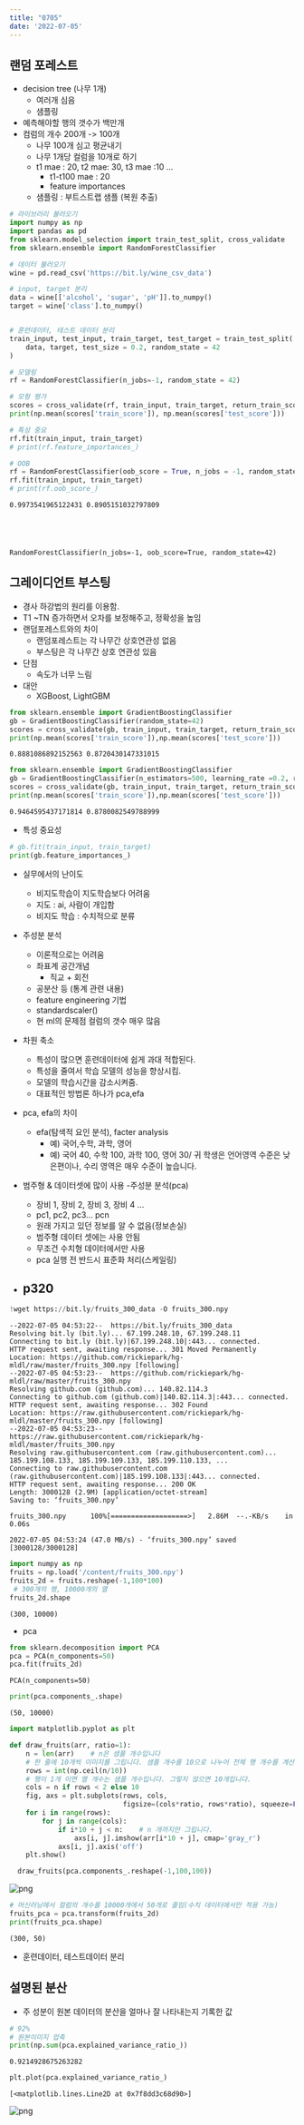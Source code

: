 ```yaml
---
title: "0705"
date: '2022-07-05'
---
```


## 랜덤 포레스트
- decision tree (나무 1개)
  - 여러개 심음
  - 샘플링
- 예측해야할 행의 갯수가 백만개
- 컴럼의 개수 200개 -> 100개
  - 나무 100개 심고 평균내기
  - 나무 1개당 컬럼을 10개로 하기
  - t1 mae : 20, t2 mae: 30, t3 mae :10 ...
    - t1-t100 mae : 20
    - feature importances
  - 샘플링 : 부트스트랩 샘플 (복원 추출)
  


```python
# 라이브러리 불러오기 
import numpy as np 
import pandas as pd 
from sklearn.model_selection import train_test_split, cross_validate
from sklearn.ensemble import RandomForestClassifier

# 데이터 불러오기
wine = pd.read_csv('https://bit.ly/wine_csv_data')

# input, target 분리 
data = wine[['alcohol', 'sugar', 'pH']].to_numpy()
target = wine['class'].to_numpy()


# 훈련데이터, 테스트 데이터 분리
train_input, test_input, train_target, test_target = train_test_split(
    data, target, test_size = 0.2, random_state = 42
)

# 모델링
rf = RandomForestClassifier(n_jobs=-1, random_state = 42)

# 모형 평가
scores = cross_validate(rf, train_input, train_target, return_train_score = True, n_jobs =-1)
print(np.mean(scores['train_score']), np.mean(scores['test_score']))

# 특성 중요
rf.fit(train_input, train_target)
# print(rf.feature_importances_)

# OOB 
rf = RandomForestClassifier(oob_score = True, n_jobs = -1, random_state = 42)
rf.fit(train_input, train_target)
# print(rf.oob_score_)
```

    0.9973541965122431 0.8905151032797809
    




    RandomForestClassifier(n_jobs=-1, oob_score=True, random_state=42)



## 그레이디언트 부스팅
- 경사 하강법의 원리를 이용함.
- T1 ~TN 증가하면서 오차를 보정해주고, 정확성을 높임
- 랜덤포레스트와의 차이
  - 랜덤포레스트는 각 나무간 상호연관성 없음
  - 부스팅은 각 나무간 상호 연관성 있음
- 단점
  - 속도가 너무 느림
- 대안
  - XGBoost, LightGBM


```python
from sklearn.ensemble import GradientBoostingClassifier
gb = GradientBoostingClassifier(random_state=42)
scores = cross_validate(gb, train_input, train_target, return_train_score = True, n_jobs= -1)
print(np.mean(scores['train_score']),np.mean(scores['test_score']))
```

    0.8881086892152563 0.8720430147331015
    


```python
from sklearn.ensemble import GradientBoostingClassifier
gb = GradientBoostingClassifier(n_estimators=500, learning_rate =0.2, random_state=42)
scores = cross_validate(gb, train_input, train_target, return_train_score = True, n_jobs= -1)
print(np.mean(scores['train_score']),np.mean(scores['test_score']))
```

    0.9464595437171814 0.8780082549788999
    

- 특성 중요성


```python
# gb.fit(train_input, train_target)
print(gb.feature_importances_)
```

- 실무에서의 난이도
  - 비지도학습이 지도학습보다 어려움
  - 지도 : ai, 사람이 개입함
  - 비지도 학습 : 수치적으로 분류
- 주성분 분석
  - 이론적으로는 어려움
  - 좌표계 공간개념
    - 직교 + 회전
  - 공분산 등 (통계 관련 내용)
  - feature engineering 기법
  - standardscaler()
  - 현 ml의 문제점 컬럼의 갯수 매우 많음
- 차원 축소
  - 특성이 많으면 훈련데이터에 쉽게 과대 적합된다.
  - 특성을 줄여서 학습 모델의 성능을 향상시킴. 
  - 모델의 학습시간을 감소시켜줌.
  - 대표적인 방법론 하나가 pca,efa

- pca, efa의 차이
  - efa(탐색적 요인 분석), facter analysis
    - 예) 국어,수학, 과학, 영어
    - 예) 국어 40, 수학 100, 과학 100, 영어 30/ 귀 학생은 언어영역 수준은 낮은편이나, 수리 영역은 매우 수준이 높습니다.
 - 범주형 & 데이터셋에 많이 사용
-주성분 분석(pca)
   - 장비 1, 장비 2, 장비 3, 장비 4 ... 
   - pc1, pc2, pc3... pcn
   - 원래 가지고 있던 정보를 알 수 없음(정보손실)
   - 범주형 데이터 셋에는 사용 안됨
   - 무조건 수치형 데이터에서만 사용
   - pca 실행 전 반드시 표준화 처리(스케일링)
- p320
  - 


```python
!wget https://bit.ly/fruits_300_data -O fruits_300.npy
```

    --2022-07-05 04:53:22--  https://bit.ly/fruits_300_data
    Resolving bit.ly (bit.ly)... 67.199.248.10, 67.199.248.11
    Connecting to bit.ly (bit.ly)|67.199.248.10|:443... connected.
    HTTP request sent, awaiting response... 301 Moved Permanently
    Location: https://github.com/rickiepark/hg-mldl/raw/master/fruits_300.npy [following]
    --2022-07-05 04:53:23--  https://github.com/rickiepark/hg-mldl/raw/master/fruits_300.npy
    Resolving github.com (github.com)... 140.82.114.3
    Connecting to github.com (github.com)|140.82.114.3|:443... connected.
    HTTP request sent, awaiting response... 302 Found
    Location: https://raw.githubusercontent.com/rickiepark/hg-mldl/master/fruits_300.npy [following]
    --2022-07-05 04:53:23--  https://raw.githubusercontent.com/rickiepark/hg-mldl/master/fruits_300.npy
    Resolving raw.githubusercontent.com (raw.githubusercontent.com)... 185.199.108.133, 185.199.109.133, 185.199.110.133, ...
    Connecting to raw.githubusercontent.com (raw.githubusercontent.com)|185.199.108.133|:443... connected.
    HTTP request sent, awaiting response... 200 OK
    Length: 3000128 (2.9M) [application/octet-stream]
    Saving to: ‘fruits_300.npy’
    
    fruits_300.npy      100%[===================>]   2.86M  --.-KB/s    in 0.06s   
    
    2022-07-05 04:53:24 (47.0 MB/s) - ‘fruits_300.npy’ saved [3000128/3000128]
    
    


```python
import numpy as np
fruits = np.load('/content/fruits_300.npy')
fruits_2d = fruits.reshape(-1,100*100)
 # 300개의 행, 10000개의 열
fruits_2d.shape
```




    (300, 10000)



- pca


```python
from sklearn.decomposition import PCA
pca = PCA(n_components=50)
pca.fit(fruits_2d)
```




    PCA(n_components=50)




```python
print(pca.components_.shape)
```

    (50, 10000)
    


```python
import matplotlib.pyplot as plt

def draw_fruits(arr, ratio=1):
    n = len(arr)    # n은 샘플 개수입니다
    # 한 줄에 10개씩 이미지를 그립니다. 샘플 개수를 10으로 나누어 전체 행 개수를 계산합니다. 
    rows = int(np.ceil(n/10))
    # 행이 1개 이면 열 개수는 샘플 개수입니다. 그렇지 않으면 10개입니다.
    cols = n if rows < 2 else 10
    fig, axs = plt.subplots(rows, cols, 
                            figsize=(cols*ratio, rows*ratio), squeeze=False)
    for i in range(rows):
        for j in range(cols):
            if i*10 + j < n:    # n 개까지만 그립니다.
                axs[i, j].imshow(arr[i*10 + j], cmap='gray_r')
            axs[i, j].axis('off')
    plt.show()

```


```python
  draw_fruits(pca.components_.reshape(-1,100,100))
```


    
![png](/images/0705/output_14_0.png)
    



```python
# 머신러닝에서 컬럼의 개수를 10000개에서 50개로 줄임(수치 데이터에서만 적용 가능)
fruits_pca = pca.transform(fruits_2d)
print(fruits_pca.shape)
```

    (300, 50)
    

- 훈련데이터, 테스트데이터 분리

## 설명된 분산
- 주 성분이 원본 데이터의 분산을 얼마나 잘 나타내는지 기록한 값


```python
# 92% 
# 원본이미지 압축
print(np.sum(pca.explained_variance_ratio_))
```

    0.9214928675263282
    


```python
plt.plot(pca.explained_variance_ratio_)
```




    [<matplotlib.lines.Line2D at 0x7f8dd3c68d90>]




    
![png](/images/0705/output_18_1.png)
    

